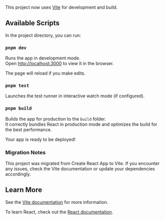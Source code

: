 This project now uses [Vite](https://vitejs.dev/) for development and build.

## Available Scripts

In the project directory, you can run:

### `pnpm dev`

Runs the app in development mode.<br />
Open [http://localhost:3000](http://localhost:3000) to view it in the browser.

The page will reload if you make edits.<br />

### `pnpm test`

Launches the test runner in interactive watch mode (if configured).

### `pnpm build`

Builds the app for production to the `build` folder.<br />
It correctly bundles React in production mode and optimizes the build for the best performance.

Your app is ready to be deployed!

### Migration Notes

This project was migrated from Create React App to Vite. If you encounter any issues, check the Vite documentation or update your dependencies accordingly.

## Learn More

See the [Vite documentation](https://vitejs.dev/guide/) for more information.

To learn React, check out the [React documentation](https://reactjs.org/).
